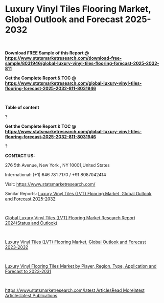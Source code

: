 <h1>Luxury Vinyl Tiles Flooring Market, Global Outlook and Forecast 2025-2032</h1><br/><p><strong>Download FREE Sample of this Report @ <a href="https://www.statsmarketresearch.com/download-free-sample/8031946/global-luxury-vinyl-tiles-flooring-forecast-2025-2032-811">https://www.statsmarketresearch.com/download-free-sample/8031946/global-luxury-vinyl-tiles-flooring-forecast-2025-2032-811</a></strong></p>
 
 
 
 <div><b>Get the Complete Report & TOC @ <a href="https://www.statsmarketresearch.com/global-luxury-vinyl-tiles-flooring-forecast-2025-2032-811-8031946">https://www.statsmarketresearch.com/global-luxury-vinyl-tiles-flooring-forecast-2025-2032-811-8031946</a></b></div>
 
 
 
 <p><br />
 
 <b>Table of content</b></p>
 
 
 
 <p>? </p>
 
 
 
 <div><b>Get the Complete Report & TOC @ <a href="https://www.statsmarketresearch.com/global-luxury-vinyl-tiles-flooring-forecast-2025-2032-811-8031946">https://www.statsmarketresearch.com/global-luxury-vinyl-tiles-flooring-forecast-2025-2032-811-8031946</a></b></div>
 
 
 
 <p>? </p>
 
 
 
 <p><b>CONTACT US:</b><br />
 
 276 5th Avenue, New York , NY 10001,United States<br />
 
 International: (+1) 646 781 7170 / +91 8087042414<br />
 
 Visit: <a href="https://www.statsmarketresearch.com/">https://www.statsmarketresearch.com/</a><br />
 
 Similar Reports: <a href="https://www.statsmarketresearch.com/global-luxury-vinyl-tiles-flooring-forecast-2025-2032-811-8031946">Luxury Vinyl Tiles (LVT) Flooring Market, Global Outlook and Forecast 2025-2032</a><br />
 
 <br />
 
 <a href="https://www.statsmarketresearch.com/global-luxury-vinyl-tiles-flooring-forecast-2025-2032-811-8031946">Global Luxury Vinyl Tiles (LVT) Flooring Market Research Report 2024(Status and Outlook)</a><br />
 
 <br />
 
 <a href="https://www.statsmarketresearch.com/global-luxury-vinyl-tiles-flooring-forecast-2025-2032-811-8031946">Luxury Vinyl Tiles (LVT) Flooring Market, Global Outlook and Forecast 2023-2032</a><br />
 
 <br />
 
 <a href="https://www.statsmarketresearch.com/global-luxury-vinyl-tiles-flooring-forecast-2025-2032-811-8031946">Luxury Vinyl Flooring Tiles Market by Player, Region, Type, Application and Forecast to 2023-2031 </a><br />
 
 <br />
 
 <a href="https://gyeongbokgung.com">https://www.statsmarketresearch.com/</a><a href="https://hallyeomaritime.com">latest Articles</a><a href="https://jingwansa.com">Read More</a><a href="https://nguoiviet.jp/">latest Articles</a><a href="https://www.intelmarketresearch.com/">latest Publications</a></p>